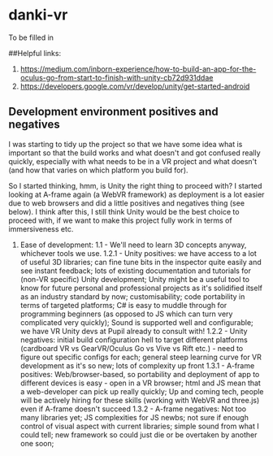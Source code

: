 # danki-vr

To be filled in

##Helpful links:
1. https://medium.com/inborn-experience/how-to-build-an-app-for-the-oculus-go-from-start-to-finish-with-unity-cb72d931ddae
2. https://developers.google.com/vr/develop/unity/get-started-android 

## Development environment positives and negatives

I was starting to tidy up the project so that we have some idea what is important so that the build works and what doesn't and got confused really quickly, especially with what needs to be in a VR project and what doesn't (and how that varies on which platform you build for).

So I started thinking, hmm, is Unity the right thing to proceed with? I started looking at A-frame again (a WebVR framework) as deployment is a lot easier due to web browsers and did a little positives and negatives thing (see below). I think after this, I still think Unity would be the best choice to proceed with, if we want to make this project fully work in terms of immersiveness etc.

1. Ease of development:
1.1 - We'll need to learn 3D concepts anyway, whichever tools we use. 
1.2.1 -  Unity positives: we have access to a lot of useful 3D libraries; can fine tune bits in the inspector quite easily and see instant feedback; lots of existing documentation and tutorials for (non-VR specific) Unity development; Unity might be a useful tool to know for future personal and professional projects as it's solidified itself as an industry standard by now; customisability; code portability in terms of targeted platforms; C# is easy to muddle through for programming beginners (as opposed to JS which can turn very complicated very quickly); Sound is supported well and configurable; we have VR Unity devs at Pupil already to consult with!
1.2.2 - Unity negatives: initial build configuration hell to target different platforms (cardboard VR vs GearVR/Oculus Go vs Vive vs Rift etc.) - need to figure out specific configs for each; general steep learning curve for VR development as it's so new; lots of complexity up front
1.3.1 - A-frame positives: Web/browser-based, so portability and deployment of app to different devices is easy - open in a VR browser; html and JS mean that a web-developer can pick up really quickly; Up and coming tech, people will be actively hiring for these skills (working with WebVR and three.js) even if A-frame doesn't succeed
1.3.2 - A-frame negatives: Not too many libraries yet; JS complexities for JS newbs; not sure if enough control of visual aspect with current libraries; simple sound from what I could tell; new framework so could just die or be overtaken by another one soon;